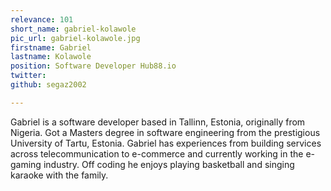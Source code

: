 ```yaml
---
relevance: 101
short_name: gabriel-kolawole
pic_url: gabriel-kolawole.jpg
firstname: Gabriel
lastname: Kolawole
position: Software Developer Hub88.io
twitter: 
github: segaz2002

---
```

<p>Gabriel is a software developer based in Tallinn, Estonia, originally from Nigeria. Got a Masters degree in software engineering from the prestigious University of Tartu, Estonia. Gabriel has experiences from building services across telecommunication to e-commerce and currently working in the e-gaming industry. Off coding he enjoys playing basketball and singing karaoke with the family.</p>
